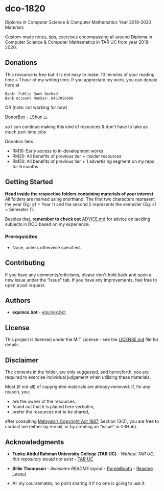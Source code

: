 # dco-1820
Diploma in Computer Science &amp; Computer Mathematics Year 2018-2020 Materials

Custom-made notes, tips, exercises encompassing all around Diploma in Computer Science & Computer Mathematics in TAR UC from year 2018-2020.

## Donations

This resource is free but it is not easy to make. 10 minutes of your reading time = 1 hour of my writing time. If you appreciate my work, you can donate here at 

```
Bank: Public Bank Berhad
Bank Account Number: 6457056608
```

OR (note: not working for now)

<a class="github-button" href="https://donorbox.org/donations-lshun" data-icon="octicon-heart" aria-label="Sponsor ">DonorBox - LShun</a> :dollar: 

so I can continue making this kind of resources & don't have to take as much part-time jobs

Donation tiers:

- RM10: Early access to in-development works
- RM20: All benefits of previous tier + insider resources
- RM50: All benefits of previous tier + 1 advertising segment on my repo for 6 months

## Getting Started

**Head inside the respective folders containing materials of your interest.** All folders are marked using shorthand. The first two characters represent the year (Eg: y1 = Year 1) and the second 2 represents the semester (Eg: s1 = Semester 1).

Besides that, **remember to check out**  [ADVICE.md](ADVICE.md) for advice on tackling subjects in DCO based on my experience.

### Prerequisites

- None, unless otherwise specified.

## Contributing

If you have any comments/criticisms, please don't hold back and open a new issue under the "Issue" tab. If you have any improvements, feel free to open a pull request.

## Authors

* **equinox.bot** - [equinox.bot](https://github.com/LShun)

## License

This project is licensed under the MIT License - see the [LICENSE.md](LICENSE.md) file for details

## Disclaimer

The contents in the folder, are only suggested, and henceforth, you are required to exercise individual judgement when utilizing these materials.

Most (if not all) of copyrighted materials are already removed. If, for any reason, you:

- are the owner of the resources,
- found out that it is placed here verbatim,
- prefer the resources not to be shared,

after consulting [Malaysia’s Copyright Act 1987](http://www.agc.gov.my/agcportal/uploads/files/Publications/LOM/EN/Act%20332%20-%20Copyright%20Act%201987%20Cetakan%20Semula%202013.pdf), Section 13(2), you are free to contact me (either by e-mail, or by creating an "issue" in GitHub).

## Acknowledgments

* **Tunku Abdul Rahman University College (TAR UC)** - *Without TAR UC, this repository would not exist* - [TAR UC](https://www.tarc.edu.my)

* **Billie Thompson** - *Awesome README layout* - [PurpleBooth](https://github.com/PurpleBooth) - [Readme Layout](https://gist.github.com/PurpleBooth/109311bb0361f32d87a2)
* All my coursemates, no point sharing it if no one is going to use it.

<!-- Place this tag in your head or just before your close body tag. -->
<script async defer src="https://buttons.github.io/buttons.js"></script>
